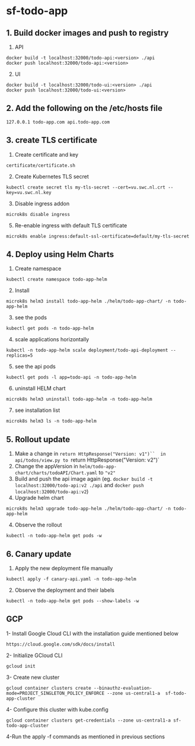 # sf-todo-app

## 1. Build docker images and push to registry
1. API 
```console
docker build -t localhost:32000/todo-api:<version> ./api
docker push localhost:32000/todo-api:<version>
```

2. UI
```console
docker build -t localhost:32000/todo-ui:<version> ./api
docker push localhost:32000/todo-ui:<version>
```

## 2. Add the following on the /etc/hosts file
```console
127.0.0.1 todo-app.com api.todo-app.com
```

## 3. create TLS certificate
1. Create certificate and key
```console
certificate/certificate.sh
```
2. Create Kubernetes TLS secret
```console
kubectl create secret tls my-tls-secret --cert=vu.swc.nl.crt --key=vu.swc.nl.key
```

3. Disable ingress addon
```console
microk8s disable ingress
```
5. Re-enable ingress with default TLS certificate
```console
microk8s enable ingress:default-ssl-certificate=default/my-tls-secret
```

## 4. Deploy using Helm Charts
1. Create namespace
```console
kubectl create namespace todo-app-helm
```
2. Install
```console
microk8s helm3 install todo-app-helm ./helm/todo-app-chart/ -n todo-app-helm
```
3. see the pods
```console
kubectl get pods -n todo-app-helm
```

4. scale applications horizontally
```console
kubectl -n todo-app-helm scale deployment/todo-api-deployment --replicas=5
```

5. see the api pods
```console
kubectl get pods -l app=todo-api -n todo-app-helm
```

6.  uninstall HELM chart
```console
microk8s helm3 uninstall todo-app-helm -n todo-app-helm
```

7. see installation list
```console
microk8s helm3 ls -n todo-app-helm
```

## 5. Rollout update
1. Make a change in ```return HttpResponse("Version: v1")``  in api/todos/view.py to ```return HttpResponse("Version: v2")`
2. Change the appVersion in ```helm/todo-app-chart/charts/todoAPI/Chart.yaml``` to ```"v2"```
2. Build and push the api image again (eg. ```docker build -t localhost:32000/todo-api:v2 ./api``` and 
```docker push localhost:32000/todo-api:v2```)
3. Upgrade helm chart
```console
microk8s helm3 upgrade todo-app-helm ./helm/todo-app-chart/ -n todo-app-helm
```
4. Observe the rollout
```console
kubectl -n todo-app-helm get pods -w
```

## 6. Canary update
1. Apply the new deployment file manually
```console
kubectl apply -f canary-api.yaml -n todo-app-helm
```
2. Observe the deployment and their labels
```console
kubectl -n todo-app-helm get pods --show-labels -w
```

## GCP 

1- Install Google Cloud CLI with the installation guide mentioned below 
 ```console
 https://cloud.google.com/sdk/docs/install
 ```
2- Initialize GCloud CLI 
```console
gcloud init
```

3- Create new cluster 
```console
gcloud container clusters create --binauthz-evaluation-mode=PROJECT_SINGLETON_POLICY_ENFORCE --zone us-central1-a  sf-todo-app-cluster
```



4- Configure this cluster with kube.config
```console
gcloud container clusters get-credentials --zone us-central1-a sf-todo-app-cluster
```

4-Run the apply -f commands as mentioned in previous sections
